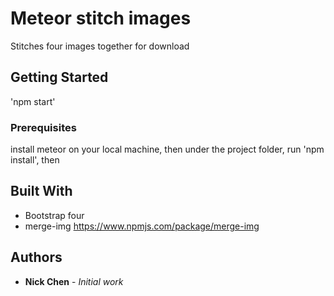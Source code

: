 # Meteor stitch images

Stitches four images together for download

## Getting Started

 'npm start'
### Prerequisites

install meteor on your local machine, then under the project folder, run 'npm install', then

## Built With

* Bootstrap four
* merge-img https://www.npmjs.com/package/merge-img

## Authors

* **Nick Chen** - *Initial work* 
